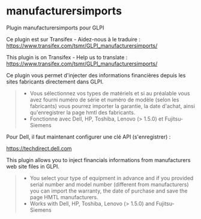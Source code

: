 # manufacturersimports
Plugin manufacturersimports pour GLPI

Ce plugin est sur Transifex - Aidez-nous à le traduire :
https://www.transifex.com/tsmr/GLPI_manufacturersimports/

This plugin is on Transifex - Help us to translate :
https://www.transifex.com/tsmr/GLPI_manufacturersimports/


Ce plugin vous permet d'injecter des informations financières depuis les sites fabricants directement dans GLPI.
> * Vous sélectionnez vos types de matériels et si au préalable vous avez fourni numéro de série et numéro de modèle (selon les fabricants) vous pourrez importer la garantie, la date d'achat, ainsi qu'enregistrer la page hmtl des fabricants.
> * Fonctionne avec Dell, HP, Toshiba, Lenovo (> 1.5.0) et Fujitsu-Siemens

Pour Dell, il faut maintenant configurer une clé API (s'enregistrer) : 

https://techdirect.dell.com

This plugin allows you to inject financials informations from manufacturers web site files in GLPI.
> * You select your type of equipment in advance and if you provided serial number and model number (different from manufacturers) you can import the warranty, the date of purchase and save the page HMTL manufacturers.
> * Works with Dell, HP, Toshiba, Lenovo (> 1.5.0) and Fujitsu-Siemens
